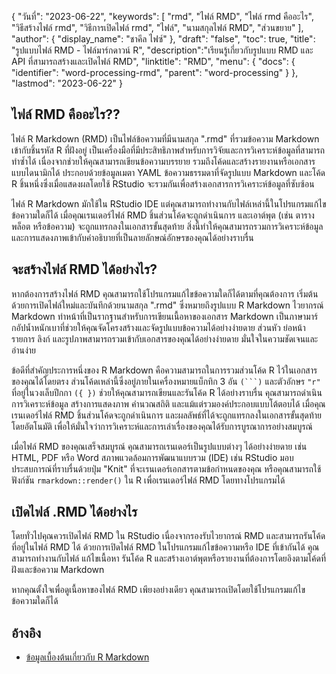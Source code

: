 {
"วันที่": "2023-06-22",
  "keywords": [
"rmd",
"ไฟล์ RMD",
"ไฟล์ rmd คืออะไร",
"วิธีสร้างไฟล์ rmd",
"วิธีการเปิดไฟล์ rmd",
"ไฟล์",
"นามสกุลไฟล์ RMD",
"ส่วนขยาย"
],
  "author": {
"display_name": "ชาคีล ไฟซ์"
},
"draft": "false",
"toc": true,
"title": "รูปแบบไฟล์ RMD - ไฟล์มาร์กดาวน์ R",
  "description":"เรียนรู้เกี่ยวกับรูปแบบ RMD และ API ที่สามารถสร้างและเปิดไฟล์ RMD",
"linktitle": "RMD",
  "menu": {
    "docs": {
      "identifier": "word-processing-rmd",
      "parent": "word-processing"
}
},
"lastmod": "2023-06-22"
}

## ไฟล์ RMD คืออะไร??

ไฟล์ R Markdown (RMD) เป็นไฟล์ข้อความที่มีนามสกุล ".rmd" ที่รวมข้อความ Markdown เข้ากับชิ้นรหัส R ที่ฝังอยู่ เป็นเครื่องมือที่มีประสิทธิภาพสำหรับการวิจัยและการวิเคราะห์ข้อมูลที่สามารถทำซ้ำได้ เนื่องจากช่วยให้คุณสามารถเขียนข้อความบรรยาย รวมถึงโค้ดและสร้างรายงานหรือเอกสารแบบไดนามิกได้ ประกอบด้วยข้อมูลเมตา YAML ข้อความธรรมดาที่จัดรูปแบบ Markdown และโค้ด R ชิ้นหนึ่งซึ่งเมื่อแสดงผลโดยใช้ RStudio จะรวมกันเพื่อสร้างเอกสารการวิเคราะห์ข้อมูลที่ซับซ้อน

ไฟล์ R Markdown มักใช้ใน RStudio IDE แต่คุณสามารถทำงานกับไฟล์เหล่านี้ในโปรแกรมแก้ไขข้อความใดก็ได้ เมื่อคุณเรนเดอร์ไฟล์ RMD ชิ้นส่วนโค้ดจะถูกดำเนินการ และเอาต์พุต (เช่น ตาราง พล็อต หรือข้อความ) จะถูกแทรกลงในเอกสารขั้นสุดท้าย สิ่งนี้ทำให้คุณสามารถรวมการวิเคราะห์ข้อมูลและการแสดงภาพเข้ากับคำอธิบายที่เป็นลายลักษณ์อักษรของคุณได้อย่างราบรื่น

## จะสร้างไฟล์ RMD ได้อย่างไร?

หากต้องการสร้างไฟล์ RMD คุณสามารถใช้โปรแกรมแก้ไขข้อความใดก็ได้ตามที่คุณต้องการ เริ่มต้นด้วยการเปิดไฟล์ใหม่และบันทึกด้วยนามสกุล ".rmd" ซึ่งหมายถึงรูปแบบ R Markdown ไวยากรณ์ Markdown ทำหน้าที่เป็นรากฐานสำหรับการเขียนเนื้อหาของเอกสาร Markdown เป็นภาษามาร์กอัปน้ำหนักเบาที่ช่วยให้คุณจัดโครงสร้างและจัดรูปแบบข้อความได้อย่างง่ายดาย ส่วนหัว ย่อหน้า รายการ ลิงก์ และรูปภาพสามารถรวมเข้ากับเอกสารของคุณได้อย่างง่ายดาย มั่นใจในความชัดเจนและอ่านง่าย

ข้อดีที่สำคัญประการหนึ่งของ R Markdown คือความสามารถในการรวมส่วนโค้ด R ไว้ในเอกสารของคุณได้โดยตรง ส่วนโค้ดเหล่านี้ซึ่งอยู่ภายในเครื่องหมายแบ็กทิก 3 อัน `(```)` และตัวอักษร `"r"` ที่อยู่ในวงเล็บปีกกา `({ })` ช่วยให้คุณสามารถเขียนและรันโค้ด R ได้อย่างราบรื่น คุณสามารถดำเนินการวิเคราะห์ข้อมูล สร้างการแสดงภาพ คำนวณสถิติ และแม้แต่รวมองค์ประกอบแบบโต้ตอบได้ เมื่อคุณเรนเดอร์ไฟล์ RMD ชิ้นส่วนโค้ดจะถูกดำเนินการ และผลลัพธ์ที่ได้จะถูกแทรกลงในเอกสารขั้นสุดท้ายโดยอัตโนมัติ เพื่อให้มั่นใจว่าการวิเคราะห์และการเล่าเรื่องของคุณได้รับการบูรณาการอย่างสมบูรณ์

เมื่อไฟล์ RMD ของคุณเสร็จสมบูรณ์ คุณสามารถเรนเดอร์เป็นรูปแบบต่างๆ ได้อย่างง่ายดาย เช่น HTML, PDF หรือ Word สภาพแวดล้อมการพัฒนาแบบรวม (IDE) เช่น RStudio มอบประสบการณ์ที่ราบรื่นด้วยปุ่ม "Knit" ที่จะเรนเดอร์เอกสารตามข้อกำหนดของคุณ หรือคุณสามารถใช้ฟังก์ชัน `rmarkdown::render()` ใน R เพื่อเรนเดอร์ไฟล์ RMD โดยทางโปรแกรมได้

## เปิดไฟล์ .RMD ได้อย่างไร

โดยทั่วไปคุณควรเปิดไฟล์ RMD ใน RStudio เนื่องจากรองรับไวยากรณ์ RMD และสามารถรันโค้ดที่อยู่ในไฟล์ RMD ได้ ด้วยการเปิดไฟล์ RMD ในโปรแกรมแก้ไขข้อความหรือ IDE ที่เข้ากันได้ คุณสามารถทำงานกับไฟล์ แก้ไขเนื้อหา รันโค้ด R และสร้างเอาต์พุตหรือรายงานที่ต้องการโดยอิงตามโค้ดที่ฝังและข้อความ Markdown

หากคุณตั้งใจเพื่อดูเนื้อหาของไฟล์ RMD เพียงอย่างเดียว คุณสามารถเปิดโดยใช้โปรแกรมแก้ไขข้อความใดก็ได้

## อ้างอิง
* [ข้อมูลเบื้องต้นเกี่ยวกับ R Markdown](https://rmarkdown.rstudio.com/articles_intro.html)

